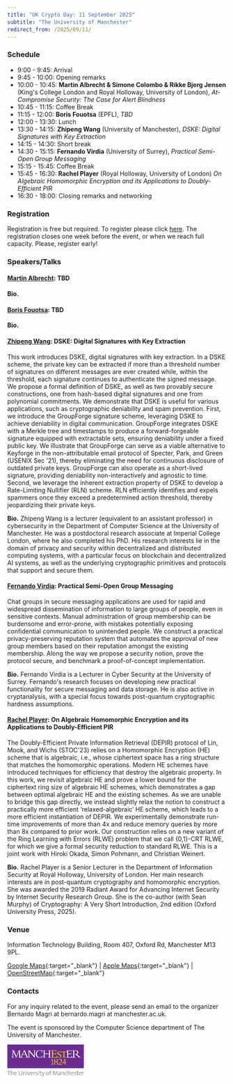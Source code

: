 ```yaml
---
title: "UK Crypto Day: 11 September 2025"
subtitle: "The University of Manchester"
redirect_from: /2025/09/11/
---
```


### Schedule

-  9:00 -  9:45:	Arrival
-  9:45 - 10:00:	Opening remarks	
- 10:00 - 10:45:	**Martin Albrecht & Simone Colombo & Rikke Bjerg Jensen** (King's College London and Royal Holloway, University of London), *At-Compromise Security: The Case for Alert Blindness*
- 10:45 - 11:15:	Coffee Break	
- 11:15 - 12:00:	**Boris Fouotsa** (EPFL), *TBD*
- 12:00 - 13:30:	Lunch
- 13:30 - 14:15:	**Zhipeng Wang** (University of Manchester), *DSKE: Digital Signatures with Key Extraction*
- 14:15 - 14:30:	Short break	
- 14:30 - 15:15:	**Fernando Virdia** (University of Surrey), *Practical Semi-Open Group Messaging*
- 15:15 - 15:45:	Coffee Break	
- 15:45 - 16:30:	**Rachel Player** (Royal Holloway, University of London) *On Algebraic Homomorphic Encryption and its Applications to Doubly-Efficient PIR*
- 16:30 - 18:00:	Closing remarks and networking	

### Registration

Registration is free but required. To register please click [here](https://forms.gle/DpWRhkBExB2uj5WNA). The registration closes one week before the event, or when we reach full capacity. Please, register early!


### Speakers/Talks

#### [Martin Albrecht](): TBD

**Bio.** 

#### [Boris Fouotsa](https://borisfouotsa.com/): TBD

**Bio.** 


#### [Zhipeng Wang](https://zhipengwang.io/): DSKE: Digital Signatures with Key Extraction

This work introduces DSKE, digital signatures with key extraction. In a DSKE scheme, the private key can be extracted if more than a threshold number of signatures on different messages are ever created while, within the threshold, each signature continues to authenticate the signed message. We propose a formal definition of DSKE, as well as two provably secure constructions, one from hash-based digital signatures and one from polynomial commitments. We demonstrate that DSKE is useful for various applications, such as cryptographic deniability and spam prevention. First, we introduce the GroupForge signature scheme, leveraging DSKE to achieve deniability in digital communication. GroupForge integrates DSKE with a Merkle tree and timestamps to produce a forward-forgeable signature equipped with extractable sets, ensuring deniability under a fixed public key. We illustrate that GroupForge can serve as a viable alternative to Keyforge in the non-attributable email protocol of Specter, Park, and Green (USENIX Sec ’21), thereby eliminating the need for continuous disclosure of outdated private keys. GroupForge can also operate as a short-lived signature, providing deniability non-interactively and agnostic to time. Second, we leverage the inherent extraction property of DSKE to develop a Rate-Limiting Nullifier (RLN) scheme. RLN efficiently identifies and expels spammers once they exceed a predetermined action threshold, thereby jeopardizing their private keys.

**Bio.** 
Zhipeng Wang is a lecturer (equivalent to an assistant professor) in cybersecurity in the Department of Computer Science at the University of Manchester. He was a postdoctoral research associate at Imperial College London, where he also completed his PhD. His research interests lie in the domain of privacy and security within decentralized and distributed computing systems, with a particular focus on blockchain and decentralized AI systems, as well as the underlying cryptographic primitives and protocols that support and secure them.


#### [Fernando Virdia](https://fundamental.domains/): Practical Semi-Open Group Messaging
Chat groups in secure messaging applications are used for rapid and 
widespread dissemination of information to large groups of people, even 
in sensitive contexts. Manual administration of group membership can be 
burdensome and error-prone, with mistakes potentially exposing 
confidential communication to unintended people. We construct a 
practical privacy-preserving reputation system that automates the 
approval of new group members based on their reputation amongst the 
existing membership. Along the way we propose a security notion, prove 
the protocol secure, and benchmark a proof-of-concept implementation.

**Bio.** 
Fernando Virdia is a Lecturer in Cyber Security at the University of 
Surrey. Fernando's research focuses on developing new practical 
functionality for secure messaging and data storage. He is also active 
in cryptanalysis, with a special focus towards post-quantum 
cryptographic hardness assumptions.

#### [Rachel Player](https://rachelplayer.github.io/): On Algebraic Homomorphic Encryption and its Applications to Doubly-Efficient PIR
The Doubly-Efficient Private Information Retrieval (DEPIR) protocol of Lin, Mook, and Wichs (STOC'23) relies on a Homomorphic Encryption (HE) scheme that is algebraic, i.e., whose ciphertext space has a ring structure that matches the homomorphic operations. Modern HE schemes have introduced techniques for efficiency that destroy the algebraic property. In this work, we revisit algebraic HE and prove a lower bound for the ciphertext ring size of algebraic HE schemes, which demonstrates a gap between optimal algebraic HE and the existing schemes. As we are unable to bridge this gap directly, we instead slightly relax the notion to construct a practically more efficient ‘relaxed-algebraic’ HE scheme, which leads to a more efficient instantiation of DEPIR. We experimentally demonstrate run-time improvements of more than 4x and reduce memory queries by more than 8x compared to prior work. Our construction relies on a new variant of the Ring Learning with Errors (RLWE) problem that we call {0,1}-CRT RLWE, for which we give a formal security reduction to standard RLWE. This is a joint work with Hiroki Okada, Simon Pohmann, and Christian Weinert.

**Bio.** 
Rachel Player is a Senior Lecturer in the Department of Information Security at Royal Holloway, University of London. Her main research interests are in post-quantum cryptography and homomorphic encryption. She was awarded the 2019 Radiant Award for Advancing Internet Security by Internet Security Research Group. She is the co-author (with Sean Murphy) of Cryptography: A Very Short Introduction, 2nd edition (Oxford University Press, 2025).

### Venue

Information Technology Building, Room 407, Oxford Rd, Manchester M13 9PL.

[Google Maps](https://maps.app.goo.gl/moAyduGRbQxMsegS6){:target="_blank"} &#124; [Apple Maps](https://maps.apple.com/place?address=Hulme,%20Manchester,%20M13%209PL,%20England&coordinate=53.467926,-2.233143&name=Information%20Technology%20Building&place-id=I839096BD7E9CA557&map=explore){:target="_blank"} &#124; [OpenStreetMap](https://www.openstreetmap.org/?#map=19/53.467925/-2.233481){:target="_blank"}

### Contacts

For any inquiry related to the event, please send an email to the organizer Bernardo Magri at bernardo.magri at manchester.ac.uk.

The event is sponsored by the Computer Science department of The University of Manchester.

<img src="/static/manchester_logo.png" width="35%">


